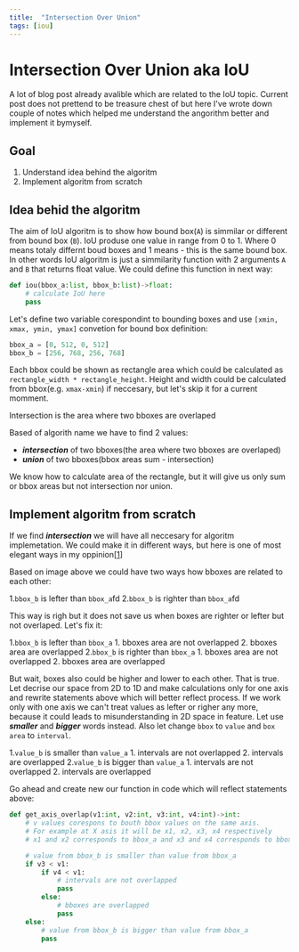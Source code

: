 ```yaml
---
title:  "Intersection Over Union"
tags: [iou]
---
```


# Intersection Over Union aka IoU

A lot of blog post already avalible which are related to the IoU topic. Current post does not prettend to be treasure chest of  but here I've wrote down couple of notes which helped me understand the angorithm better and implement it bymyself.

## Goal
1. Understand idea behind the algoritm
2. Implement algoritm from scratch

## Idea behid the algoritm
The aim of IoU algoritm is to show how bound box(`A`) is simmilar or different from bound box (`B`). IoU produse one value in range from 0 to 1. Where 0 means totaly differnt boud boxes and 1 means - this is the same bound box. In other words IoU algoritm is just a simmilarity function with 2 arguments `A` and `B` that returns float value.
We could define this function in next way:

```python
def iou(bbox_a:list, bbox_b:list)->float:
    # calculate IoU here
    pass
```

Let's define two variable corespondint to bounding boxes and use `[xmin, xmax, ymin, ymax]` convetion for bound box definition:

```python
bbox_a = [0, 512, 0, 512]
bbox_b = [256, 768, 256, 768]
```

Each bbox could be shown as rectangle area which could be calculated as `rectangle_width * rectangle_height`. Height and width could be calculated from bbox(e.g. `xmax-xmin`) if neccesary, but let's skip it for a current momment.

Intersection is the area where two bboxes are overlaped

Based of algorith name we have to find 2 values:
- ***intersection*** of two bboxes(the area where two bboxes are overlaped)
- ***union*** of two bboxes(bbox areas sum - intersection)

We know how to calculate area of the rectangle, but it will give us only sum or bbox areas but not intersection nor union.

## Implement algoritm from scratch
If we find ***intersection*** we will have all neccesary for algoritm implemetation. We could make it in different ways, but here is one of most elegant ways in my oppinion[[1](https://github.com/experiencor/keras-yolo2/blob/4e8c85ce02435f136d4f4cfe930b4ccb759fbaf8/utils.py#L182)]

<!-- add image here -->
Based on image above we could have two ways how bboxes are related to each other:

1.`bbox_b` is lefter than `bbox_a`fd
2.`bbox_b` is righter than `bbox_a`fd

This way is righ but it does not save us when boxes are righter or lefter but not overlaped. Let's fix it:

1.`bbox_b` is lefter than `bbox_a`
    1. bboxes area are not overlapped
    2. bboxes area are overlapped
2.`bbox_b` is righter than `bbox_a`
    1. bboxes area are not overlapped
    2. bboxes area are overlapped

But wait, boxes also could be higher and lower to each other. That is true. Let decrise our space from 2D to 1D and make calculations only for one axis and rewrite statements above which will better reflect process. If we work only with one axis we can't treat values as lefter or righer any more, because it could leads to misunderstanding in 2D space in feature. Let use ***smaller*** and ***bigger*** words instead. Also let change `bbox` to `value` and `box area` to `interval`.

1.`value_b` is smaller than `value_a`
    1. intervals are not overlapped
    2. intervals are overlapped
2.`value_b` is bigger than `value_a`
    1. intervals are not overlapped
    2. intervals are overlapped

Go ahead and create new our function in code which will reflect statements above:

```python
def get_axis_overlap(v1:int, v2:int, v3:int, v4:int)->int:
    # v values corespons to bouth bbox values on the same axis.
    # For example at X asis it will be x1, x2, x3, x4 respectively
    # x1 and x2 corresponds to bbox_a and x3 and x4 corresponds to bbox_b

    # value from bbox_b is smaller than value from bbox_a
    if v3 < v1:
        if v4 < v1:
            # intervals are not overlapped
            pass
        else:
            # bboxes are overlapped
            pass
    else:
        # value from bbox_b is bigger than value from bbox_a
        pass
```
